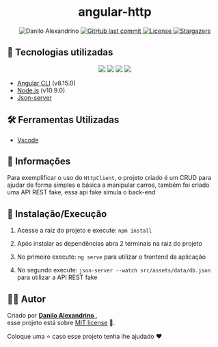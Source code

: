 
<h1 align = "center">
<strong>angular-http</strong>
</h1>

<p align="center">
   <a href="https://www.linkedin.com/in/danilo-alexandrino-4aaa1518b/">
   <a>
      <img alt="Danilo Alexandrino" src="https://img.shields.io/badge/-Danilo%20Alexandrino-ff0000?style=flat&logo=Linkedin&logoColor=white" />
  <a href="https://github.com/daniloaldm/angular-http/commits/master">
    <img alt="GitHub last commit" src="https://img.shields.io/github/last-commit/daniloaldm/angular-http?color=ff0000">
  </a> 
  <a href="https://github.com/daniloaldm/angular-http/blob/master/LICENSE"><img alt="License" src="https://img.shields.io/badge/license-MIT-ff0000">
  </a>
  <a href="https://github.com/daniloaldm/angular-http/stargazers"><img alt="Stargazers" src="https://img.shields.io/github/stars/daniloaldm/angular-http?color=ff0000&logo=github">
  </a>
</p>

##  📌 Tecnologias utilizadas
<p align="center">
<img src="https://img.shields.io/badge/angular%20-%23DD0031.svg?&style=for-the-badge&logo=angular&logoColor=white">
<img src="https://img.shields.io/badge/css-%23239120.svg?&style=for-the-badge&logo=css3&logoColor=white">
<img src="https://img.shields.io/badge/html5%20-%23E34F26.svg?&style=for-the-badge&logo=html5&logoColor=white">
<img src="https://img.shields.io/badge/typescript%20-%23007ACC.svg?&style=for-the-badge&logo=typescript&logoColor=white">
</p>

-   [Angular CLI](https://cli.angular.io/)  (v8.15.0)
-   [Node.js](https://nodejs.org/en/download/)  (v10.9.0)
-   [Json-server](https://github.com/typicode/json-server)

## 🛠️ Ferramentas Utilizadas
- [Vscode](https://code.visualstudio.com/)

## 📕 Informações
Para exemplificar o uso do  `HttpClient`, o projeto criado é um CRUD para ajudar de forma simples e básica a manipular carros, também foi criado uma API REST fake, essa api fake simula o back-end

## 🚀 Instalação/Execução

1. Acesse a raiz do projeto e execute:
`npm install`

2. Após instalar as dependências abra 2 terminais na raiz do projeto

3. No primeiro execute:
`ng serve`
para utilizar o frontend da aplicação

4. No segundo execute:
`json-server --watch src/assets/data/db.json`
para utilizar a API REST fake

## 👨‍💻 [](<[https://github.com/daniloaldm/angular-http](https://github.com/daniloaldm/angular-http)#autor>)Autor

Criado por [**Danilo Alexandrino** ](https://github.com/daniloaldm), <br>esse projeto está sobre [MIT license](./LICENSE) 📃.

Coloque uma ⭐️ caso esse projeto tenha lhe ajudado :heart:

